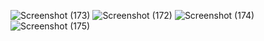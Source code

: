 ![Screenshot (173)](https://github.com/Monica-3/shop-billing/assets/101280403/ae18f790-3c50-45a0-a8d2-146f81ddefc1)
![Screenshot (172)](https://github.com/Monica-3/shop-billing/assets/101280403/6d550425-1a67-4305-a63a-9ed58ec495a2)
![Screenshot (174)](https://github.com/Monica-3/shop-billing/assets/101280403/ae91ee15-f8d2-4491-bfdc-4df2d97c14c2)
![Screenshot (175)](https://github.com/Monica-3/shop-billing/assets/101280403/617e0b20-ef52-4966-a694-0d5f56a0c3d7)
